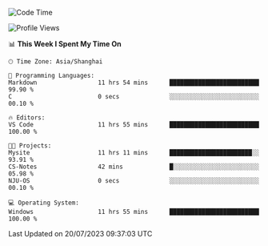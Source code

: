 <!--START_SECTION:waka-->
![Code Time](http://img.shields.io/badge/Code%20Time-1%2C051%20hrs%2021%20mins-blue)

![Profile Views](http://img.shields.io/badge/Profile%20Views-3-blue)

📊 **This Week I Spent My Time On** 

```text
🕑︎ Time Zone: Asia/Shanghai

💬 Programming Languages: 
Markdown                 11 hrs 54 mins      █████████████████████████   99.90 % 
C                        0 secs              ░░░░░░░░░░░░░░░░░░░░░░░░░   00.10 % 

🔥 Editors: 
VS Code                  11 hrs 55 mins      █████████████████████████   100.00 % 

🐱‍💻 Projects: 
Mysite                   11 hrs 11 mins      ███████████████████████░░   93.91 % 
CS-Notes                 42 mins             █░░░░░░░░░░░░░░░░░░░░░░░░   05.98 % 
NJU-OS                   0 secs              ░░░░░░░░░░░░░░░░░░░░░░░░░   00.10 % 

💻 Operating System: 
Windows                  11 hrs 55 mins      █████████████████████████   100.00 % 
```


 Last Updated on 20/07/2023 09:37:03 UTC
<!--END_SECTION:waka-->